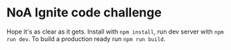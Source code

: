 # NoA Ignite code challenge

Hope it's as clear as it gets. Install with `npm install`, run dev server with `npm run dev`. To build a production ready run `npm run build`.
